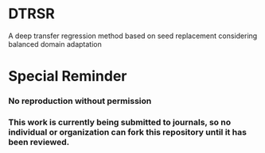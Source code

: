 # DTRSR
A deep transfer regression method based on seed replacement considering balanced domain adaptation

# Special Reminder

### No reproduction without permission
### This work is currently being submitted to journals, so no individual or organization can fork this repository until it has been reviewed.
